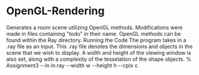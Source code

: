 # OpenGL-Rendering
Generates a room scene utilizing OpenGL methods. Modifications were made in files containing "todo" in their name. 
OpenGL methods can be found within the Ray directory.
Running the Code
The program takes in a .ray file as an input. This .ray file denotes the dimensions and objects in the scene that we wish to display.
A width and height of the viewing window is also set, along with a complexity of the tesselation of the shape objects. 
% Assignment3 --in in.ray --width w --height h --cplx c
